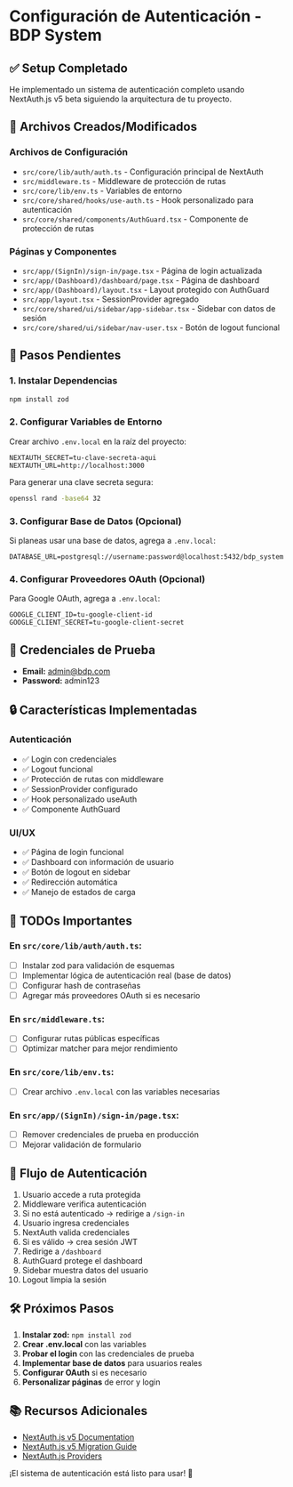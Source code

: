 # Configuración de Autenticación - BDP System

## ✅ Setup Completado

He implementado un sistema de autenticación completo usando NextAuth.js v5 beta siguiendo la arquitectura de tu proyecto.

## 📁 Archivos Creados/Modificados

### Archivos de Configuración

- `src/core/lib/auth/auth.ts` - Configuración principal de NextAuth
- `src/middleware.ts` - Middleware de protección de rutas
- `src/core/lib/env.ts` - Variables de entorno
- `src/core/shared/hooks/use-auth.ts` - Hook personalizado para autenticación
- `src/core/shared/components/AuthGuard.tsx` - Componente de protección de rutas

### Páginas y Componentes

- `src/app/(SignIn)/sign-in/page.tsx` - Página de login actualizada
- `src/app/(Dashboard)/dashboard/page.tsx` - Página de dashboard
- `src/app/(Dashboard)/layout.tsx` - Layout protegido con AuthGuard
- `src/app/layout.tsx` - SessionProvider agregado
- `src/core/shared/ui/sidebar/app-sidebar.tsx` - Sidebar con datos de sesión
- `src/core/shared/ui/sidebar/nav-user.tsx` - Botón de logout funcional

## 🔧 Pasos Pendientes

### 1. Instalar Dependencias

```bash
npm install zod
```

### 2. Configurar Variables de Entorno

Crear archivo `.env.local` en la raíz del proyecto:

```env
NEXTAUTH_SECRET=tu-clave-secreta-aqui
NEXTAUTH_URL=http://localhost:3000
```

Para generar una clave secreta segura:

```bash
openssl rand -base64 32
```

### 3. Configurar Base de Datos (Opcional)

Si planeas usar una base de datos, agrega a `.env.local`:

```env
DATABASE_URL=postgresql://username:password@localhost:5432/bdp_system
```

### 4. Configurar Proveedores OAuth (Opcional)

Para Google OAuth, agrega a `.env.local`:

```env
GOOGLE_CLIENT_ID=tu-google-client-id
GOOGLE_CLIENT_SECRET=tu-google-client-secret
```

## 🚀 Credenciales de Prueba

- **Email:** admin@bdp.com
- **Password:** admin123

## 🔒 Características Implementadas

### Autenticación

- ✅ Login con credenciales
- ✅ Logout funcional
- ✅ Protección de rutas con middleware
- ✅ SessionProvider configurado
- ✅ Hook personalizado useAuth
- ✅ Componente AuthGuard

### UI/UX

- ✅ Página de login funcional
- ✅ Dashboard con información de usuario
- ✅ Botón de logout en sidebar
- ✅ Redirección automática
- ✅ Manejo de estados de carga

## 📝 TODOs Importantes

### En `src/core/lib/auth/auth.ts`:

- [ ] Instalar zod para validación de esquemas
- [ ] Implementar lógica de autenticación real (base de datos)
- [ ] Configurar hash de contraseñas
- [ ] Agregar más proveedores OAuth si es necesario

### En `src/middleware.ts`:

- [ ] Configurar rutas públicas específicas
- [ ] Optimizar matcher para mejor rendimiento

### En `src/core/lib/env.ts`:

- [ ] Crear archivo `.env.local` con las variables necesarias

### En `src/app/(SignIn)/sign-in/page.tsx`:

- [ ] Remover credenciales de prueba en producción
- [ ] Mejorar validación de formulario

## 🔄 Flujo de Autenticación

1. Usuario accede a ruta protegida
2. Middleware verifica autenticación
3. Si no está autenticado → redirige a `/sign-in`
4. Usuario ingresa credenciales
5. NextAuth valida credenciales
6. Si es válido → crea sesión JWT
7. Redirige a `/dashboard`
8. AuthGuard protege el dashboard
9. Sidebar muestra datos del usuario
10. Logout limpia la sesión

## 🛠️ Próximos Pasos

1. **Instalar zod:** `npm install zod`
2. **Crear .env.local** con las variables
3. **Probar el login** con las credenciales de prueba
4. **Implementar base de datos** para usuarios reales
5. **Configurar OAuth** si es necesario
6. **Personalizar páginas** de error y login

## 📚 Recursos Adicionales

- [NextAuth.js v5 Documentation](https://authjs.dev/)
- [NextAuth.js v5 Migration Guide](https://authjs.dev/guides/upgrade-to-v5)
- [NextAuth.js Providers](https://authjs.dev/reference/core/providers)

¡El sistema de autenticación está listo para usar! 🎉
